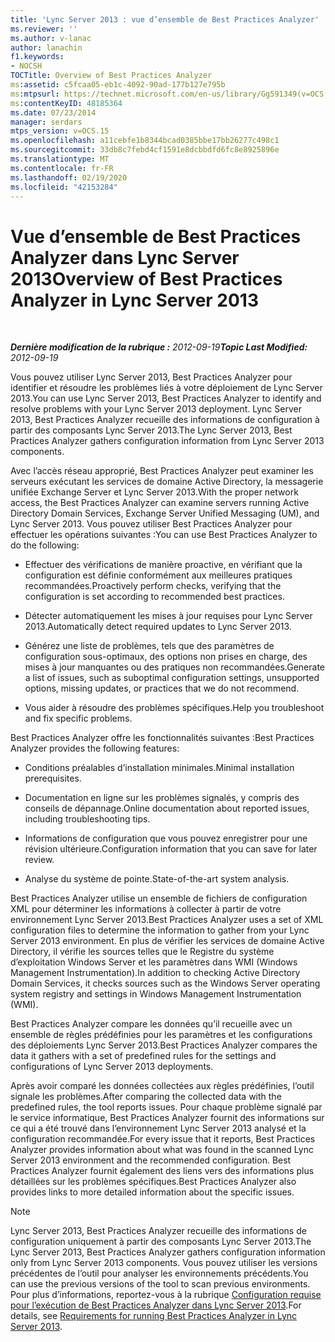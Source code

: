 ```yaml
---
title: 'Lync Server 2013 : vue d’ensemble de Best Practices Analyzer'
ms.reviewer: ''
ms.author: v-lanac
author: lanachin
f1.keywords:
- NOCSH
TOCTitle: Overview of Best Practices Analyzer
ms:assetid: c5fcaa05-eb1c-4092-90ad-177b127e795b
ms:mtpsurl: https://technet.microsoft.com/en-us/library/Gg591349(v=OCS.15)
ms:contentKeyID: 48185364
ms.date: 07/23/2014
manager: serdars
mtps_version: v=OCS.15
ms.openlocfilehash: a11cebfe1b8344bcad0385bbe17bb26277c498c1
ms.sourcegitcommit: 33db8c7febd4cf1591e8dcbbdfd6fc8e8925896e
ms.translationtype: MT
ms.contentlocale: fr-FR
ms.lasthandoff: 02/19/2020
ms.locfileid: "42153284"
---
```

<div data-xmlns="http://www.w3.org/1999/xhtml">

<div class="topic" data-xmlns="http://www.w3.org/1999/xhtml" data-msxsl="urn:schemas-microsoft-com:xslt" data-cs="http://msdn.microsoft.com/">

<div data-asp="https://msdn2.microsoft.com/asp">

# <a name="overview-of-best-practices-analyzer-in-lync-server-2013"></a><span data-ttu-id="d9096-102">Vue d’ensemble de Best Practices Analyzer dans Lync Server 2013</span><span class="sxs-lookup"><span data-stu-id="d9096-102">Overview of Best Practices Analyzer in Lync Server 2013</span></span>

</div>

<div id="mainSection">

<div id="mainBody">

<span> </span>

<span data-ttu-id="d9096-103">_**Dernière modification de la rubrique :** 2012-09-19_</span><span class="sxs-lookup"><span data-stu-id="d9096-103">_**Topic Last Modified:** 2012-09-19_</span></span>

<span data-ttu-id="d9096-104">Vous pouvez utiliser Lync Server 2013, Best Practices Analyzer pour identifier et résoudre les problèmes liés à votre déploiement de Lync Server 2013.</span><span class="sxs-lookup"><span data-stu-id="d9096-104">You can use Lync Server 2013, Best Practices Analyzer to identify and resolve problems with your Lync Server 2013 deployment.</span></span> <span data-ttu-id="d9096-105">Lync Server 2013, Best Practices Analyzer recueille des informations de configuration à partir des composants Lync Server 2013.</span><span class="sxs-lookup"><span data-stu-id="d9096-105">The Lync Server 2013, Best Practices Analyzer gathers configuration information from Lync Server 2013 components.</span></span>

<span data-ttu-id="d9096-106">Avec l’accès réseau approprié, Best Practices Analyzer peut examiner les serveurs exécutant les services de domaine Active Directory, la messagerie unifiée Exchange Server et Lync Server 2013.</span><span class="sxs-lookup"><span data-stu-id="d9096-106">With the proper network access, the Best Practices Analyzer can examine servers running Active Directory Domain Services, Exchange Server Unified Messaging (UM), and Lync Server 2013.</span></span> <span data-ttu-id="d9096-107">Vous pouvez utiliser Best Practices Analyzer pour effectuer les opérations suivantes :</span><span class="sxs-lookup"><span data-stu-id="d9096-107">You can use Best Practices Analyzer to do the following:</span></span>

  - <span data-ttu-id="d9096-108">Effectuer des vérifications de manière proactive, en vérifiant que la configuration est définie conformément aux meilleures pratiques recommandées.</span><span class="sxs-lookup"><span data-stu-id="d9096-108">Proactively perform checks, verifying that the configuration is set according to recommended best practices.</span></span>

  - <span data-ttu-id="d9096-109">Détecter automatiquement les mises à jour requises pour Lync Server 2013.</span><span class="sxs-lookup"><span data-stu-id="d9096-109">Automatically detect required updates to Lync Server 2013.</span></span>

  - <span data-ttu-id="d9096-110">Générez une liste de problèmes, tels que des paramètres de configuration sous-optimaux, des options non prises en charge, des mises à jour manquantes ou des pratiques non recommandées.</span><span class="sxs-lookup"><span data-stu-id="d9096-110">Generate a list of issues, such as suboptimal configuration settings, unsupported options, missing updates, or practices that we do not recommend.</span></span>

  - <span data-ttu-id="d9096-111">Vous aider à résoudre des problèmes spécifiques.</span><span class="sxs-lookup"><span data-stu-id="d9096-111">Help you troubleshoot and fix specific problems.</span></span>

<span data-ttu-id="d9096-112">Best Practices Analyzer offre les fonctionnalités suivantes :</span><span class="sxs-lookup"><span data-stu-id="d9096-112">Best Practices Analyzer provides the following features:</span></span>

  - <span data-ttu-id="d9096-113">Conditions préalables d’installation minimales.</span><span class="sxs-lookup"><span data-stu-id="d9096-113">Minimal installation prerequisites.</span></span>

  - <span data-ttu-id="d9096-114">Documentation en ligne sur les problèmes signalés, y compris des conseils de dépannage.</span><span class="sxs-lookup"><span data-stu-id="d9096-114">Online documentation about reported issues, including troubleshooting tips.</span></span>

  - <span data-ttu-id="d9096-115">Informations de configuration que vous pouvez enregistrer pour une révision ultérieure.</span><span class="sxs-lookup"><span data-stu-id="d9096-115">Configuration information that you can save for later review.</span></span>

  - <span data-ttu-id="d9096-116">Analyse du système de pointe.</span><span class="sxs-lookup"><span data-stu-id="d9096-116">State-of-the-art system analysis.</span></span>

<span data-ttu-id="d9096-117">Best Practices Analyzer utilise un ensemble de fichiers de configuration XML pour déterminer les informations à collecter à partir de votre environnement Lync Server 2013.</span><span class="sxs-lookup"><span data-stu-id="d9096-117">Best Practices Analyzer uses a set of XML configuration files to determine the information to gather from your Lync Server 2013 environment.</span></span> <span data-ttu-id="d9096-118">En plus de vérifier les services de domaine Active Directory, il vérifie les sources telles que le Registre du système d’exploitation Windows Server et les paramètres dans WMI (Windows Management Instrumentation).</span><span class="sxs-lookup"><span data-stu-id="d9096-118">In addition to checking Active Directory Domain Services, it checks sources such as the Windows Server operating system registry and settings in Windows Management Instrumentation (WMI).</span></span>

<span data-ttu-id="d9096-119">Best Practices Analyzer compare les données qu’il recueille avec un ensemble de règles prédéfinies pour les paramètres et les configurations des déploiements Lync Server 2013.</span><span class="sxs-lookup"><span data-stu-id="d9096-119">Best Practices Analyzer compares the data it gathers with a set of predefined rules for the settings and configurations of Lync Server 2013 deployments.</span></span>

<span data-ttu-id="d9096-120">Après avoir comparé les données collectées aux règles prédéfinies, l’outil signale les problèmes.</span><span class="sxs-lookup"><span data-stu-id="d9096-120">After comparing the collected data with the predefined rules, the tool reports issues.</span></span> <span data-ttu-id="d9096-121">Pour chaque problème signalé par le service informatique, Best Practices Analyzer fournit des informations sur ce qui a été trouvé dans l’environnement Lync Server 2013 analysé et la configuration recommandée.</span><span class="sxs-lookup"><span data-stu-id="d9096-121">For every issue that it reports, Best Practices Analyzer provides information about what was found in the scanned Lync Server 2013 environment and the recommended configuration.</span></span> <span data-ttu-id="d9096-122">Best Practices Analyzer fournit également des liens vers des informations plus détaillées sur les problèmes spécifiques.</span><span class="sxs-lookup"><span data-stu-id="d9096-122">Best Practices Analyzer also provides links to more detailed information about the specific issues.</span></span>

<div>


> [!NOTE]  
> <span data-ttu-id="d9096-123">Lync Server 2013, Best Practices Analyzer recueille des informations de configuration uniquement à partir des composants Lync Server 2013.</span><span class="sxs-lookup"><span data-stu-id="d9096-123">The Lync Server 2013, Best Practices Analyzer gathers configuration information only from Lync Server 2013 components.</span></span> <span data-ttu-id="d9096-124">Vous pouvez utiliser les versions précédentes de l’outil pour analyser les environnements précédents.</span><span class="sxs-lookup"><span data-stu-id="d9096-124">You can use the previous versions of the tool to scan previous environments.</span></span> <span data-ttu-id="d9096-125">Pour plus d’informations, reportez-vous à la rubrique <A href="lync-server-2013-requirements-for-running-best-practices-analyzer.md">Configuration requise pour l’exécution de Best Practices Analyzer dans Lync Server 2013</A>.</span><span class="sxs-lookup"><span data-stu-id="d9096-125">For details, see <A href="lync-server-2013-requirements-for-running-best-practices-analyzer.md">Requirements for running Best Practices Analyzer in Lync Server 2013</A>.</span></span>



</div>

</div>

<span> </span>

</div>

</div>

</div>

